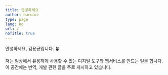 ```yaml
---
title: 안녕하세요
author: haruair
type: page
lang: ko
url: /
noTitle: true
---
```


안녕하세요, 김용균입니다. 🪴

저는 일상에서 유용하게 사용할 수 있는 디지털 도구와 웹서비스를 만드는 일을
합니다. 이 공간에는 번역, 개발 관련 글을 주로 게시하고 있습니다.

